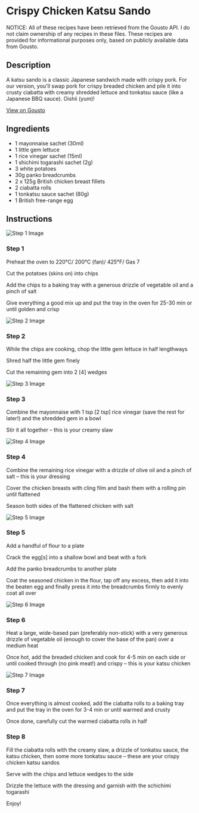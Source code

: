 # Crispy Chicken Katsu Sando

NOTICE: All of these recipes have been retrieved from the Gousto API. I do not claim ownership of any recipes in these files. These recipes are provided for informational purposes only, based on publicly available data from Gousto.

## Description

A katsu sando is a classic Japanese sandwich made with crispy pork. For our version, you'll swap pork for crispy breaded chicken and pile it into crusty ciabatta with creamy shredded lettuce and tonkatsu sauce (like a Japanese BBQ sauce). Oishii (yum)! 

[View on Gousto](https://www.gousto.co.uk/recipes/cookbook/crispy-chicken-katsu-sando)

## Ingredients

- 1 mayonnaise sachet (30ml)
- 1 little gem lettuce
- 1 rice vinegar sachet (15ml)
- 1 shichimi togarashi sachet (2g)
- 3 white potatoes
- 30g panko breadcrumbs
- 2 x 125g British chicken breast fillets
- 2 ciabatta rolls
- 1 tonkatsu sauce sachet (80g)
- 1 British free-range egg

## Instructions

![Step 1 Image](https://production-media.gousto.co.uk/cms/recipe-step-image/Step-1-1598382540068-x200.jpg)

### Step 1

Preheat the oven to 220°C/ 200°C (fan)/ 425°F/ Gas 7

Cut the potatoes (skins on) into chips

Add the chips to a baking tray with a generous drizzle of vegetable oil and a pinch of salt

Give everything a good mix up and put the tray in the oven for 25-30 min or until golden and crisp

![Step 2 Image](https://production-media.gousto.co.uk/cms/recipe-step-image/Step-2-1598382602145-x200.jpg)

### Step 2

While the chips are cooking, chop the little gem lettuce in half lengthways

Shred half the little gem finely

Cut the remaining gem into 2<span class="text-danger"> [4]</span> wedges

![Step 3 Image](https://production-media.gousto.co.uk/cms/recipe-step-image/Step-4-1598382625386-x200.jpg)

### Step 3

Combine the mayonnaise with 1 tsp<span class="text-danger"> [2 tsp]</span> rice vinegar (save the rest for later!) and the shredded gem in a bowl

Stir it all together – this is your creamy slaw

![Step 4 Image](https://production-media.gousto.co.uk/cms/recipe-step-image/step-3-1598382638024-x200.jpg)

### Step 4

Combine the remaining rice vinegar with a drizzle of olive oil and a pinch of salt – this is your dressing

Cover the chicken breasts with cling film and bash them with a rolling pin until flattened

Season both sides of the flattened chicken with salt

![Step 5 Image](https://production-media.gousto.co.uk/cms/recipe-step-image/Step-5-1598382651631-x200.jpg)

### Step 5

Add a handful of flour to a plate

Crack the egg<span class="text-danger">[s] </span>into a shallow bowl and beat with a fork

Add the panko breadcrumbs to another plate

Coat the seasoned chicken in the flour, tap off any excess, then add it into the beaten egg and finally press it into the breadcrumbs firmly to evenly coat all over

![Step 6 Image](https://production-media.gousto.co.uk/cms/recipe-step-image/Step-6-1598382660076-x200.jpg)

### Step 6

Heat a large, wide-based pan (preferably non-stick) with a very generous drizzle of vegetable oil (enough to cover the base of the pan) over a medium heat

Once hot, add the breaded chicken and cook for 4-5 min on each side or until cooked through (no pink meat!) and crispy – this is your katsu chicken

![Step 7 Image](https://production-media.gousto.co.uk/cms/recipe-step-image/Step-7-1598382667746-x200.jpg)

### Step 7

Once everything is almost cooked, add the ciabatta rolls to a baking tray and put the tray in the oven for 3-4 min or until warmed and crusty

Once done, carefully cut the warmed ciabatta rolls in half

### Step 8

Fill the ciabatta rolls with the creamy slaw, a drizzle of tonkatsu sauce, the katsu chicken, then some more tonkatsu sauce – these are your crispy chicken katsu sandos

Serve with the chips and lettuce wedges to the side

Drizzle the lettuce with the dressing and garnish with the schichimi togarashi

Enjoy!

